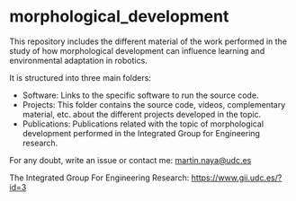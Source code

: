 # morphological_development

This repository includes the different material of the work performed in the study of how morphological development can influence learning and environmental adaptation in robotics.

It is structured into three main folders:

- Software: Links to the specific software to run the source code.
- Projects: This folder contains the source code, videos, complementary material, etc. about the different projects developed in the topic.
- Publications: Publications related with the topic of morphological development performed in the Integrated Group for Engineering research.


For any doubt, write an issue or contact me: martin.naya@udc.es

The Integrated Group For Engineering Research: https://www.gii.udc.es/?id=3


